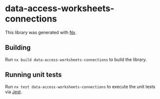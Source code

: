 # data-access-worksheets-connections

This library was generated with [Nx](https://nx.dev).

## Building

Run `nx build data-access-worksheets-connections` to build the library.

## Running unit tests

Run `nx test data-access-worksheets-connections` to execute the unit tests via [Jest](https://jestjs.io).

